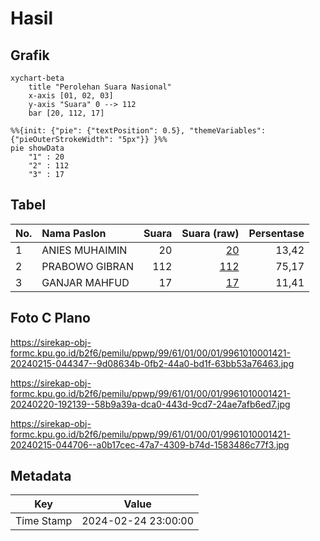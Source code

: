 # Hasil

## Grafik

```mermaid
xychart-beta
    title "Perolehan Suara Nasional"
    x-axis [01, 02, 03]
    y-axis "Suara" 0 --> 112
    bar [20, 112, 17]
```

```mermaid
%%{init: {"pie": {"textPosition": 0.5}, "themeVariables": {"pieOuterStrokeWidth": "5px"}} }%%
pie showData
    "1" : 20
    "2" : 112
    "3" : 17
```

## Tabel

| No. | Nama Paslon    | Suara | Suara (raw) | Persentase |
|:--- |:-------------- | -----:| -----------:| ----------:|
| 1   | ANIES MUHAIMIN | 20    | [20][p-1]   | 13,42      |
| 2   | PRABOWO GIBRAN | 112   | [112][p-2]  | 75,17      |
| 3   | GANJAR MAHFUD  | 17    | [17][p-3]   | 11,41      |


[p-1]: https://github.com/gigit-pemilu/pemilu-2024/blob/main/pilpres/hitung-suara/sub/99-luar-negeri/sub/61-kota-kinabalu-malaysia/sub/01-kota-kinabalu-malaysia/sub/0001-kota-kinabalu-malaysia/sub/421-ksk-410/sub/paslon-1.txt
[p-2]: https://github.com/gigit-pemilu/pemilu-2024/blob/main/pilpres/hitung-suara/sub/99-luar-negeri/sub/61-kota-kinabalu-malaysia/sub/01-kota-kinabalu-malaysia/sub/0001-kota-kinabalu-malaysia/sub/421-ksk-410/sub/paslon-2.txt
[p-3]: https://github.com/gigit-pemilu/pemilu-2024/blob/main/pilpres/hitung-suara/sub/99-luar-negeri/sub/61-kota-kinabalu-malaysia/sub/01-kota-kinabalu-malaysia/sub/0001-kota-kinabalu-malaysia/sub/421-ksk-410/sub/paslon-3.txt

## Foto C Plano

https://sirekap-obj-formc.kpu.go.id/b2f6/pemilu/ppwp/99/61/01/00/01/9961010001421-20240215-044347--9d08634b-0fb2-44a0-bd1f-63bb53a76463.jpg

https://sirekap-obj-formc.kpu.go.id/b2f6/pemilu/ppwp/99/61/01/00/01/9961010001421-20240220-192139--58b9a39a-dca0-443d-9cd7-24ae7afb6ed7.jpg

https://sirekap-obj-formc.kpu.go.id/b2f6/pemilu/ppwp/99/61/01/00/01/9961010001421-20240215-044706--a0b17cec-47a7-4309-b74d-1583486c77f3.jpg


## Metadata

| Key        | Value               |
| ---------- | ------------------- |
| Time Stamp | 2024-02-24 23:00:00 |



